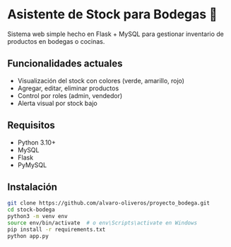 # Asistente de Stock para Bodegas 🏪

Sistema web simple hecho en Flask + MySQL para gestionar inventario de productos en bodegas o cocinas.

## Funcionalidades actuales
- Visualización del stock con colores (verde, amarillo, rojo)
- Agregar, editar, eliminar productos
- Control por roles (admin, vendedor)
- Alerta visual por stock bajo

## Requisitos
- Python 3.10+
- MySQL
- Flask
- PyMySQL

## Instalación

```bash
git clone https://github.com/alvaro-oliveros/proyecto_bodega.git
cd stock-bodega
python3 -m venv env
source env/bin/activate  # o env\Scripts\activate en Windows
pip install -r requirements.txt
python app.py